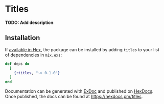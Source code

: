 # Titles

**TODO: Add description**

## Installation

If [available in Hex](https://hex.pm/docs/publish), the package can be installed
by adding `titles` to your list of dependencies in `mix.exs`:

```elixir
def deps do
  [
    {:titles, "~> 0.1.0"}
  ]
end
```

Documentation can be generated with [ExDoc](https://github.com/elixir-lang/ex_doc)
and published on [HexDocs](https://hexdocs.pm). Once published, the docs can
be found at <https://hexdocs.pm/titles>.

